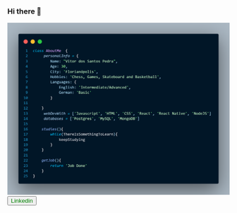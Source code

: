 ### Hi there 👋
<img src="./AboutMe.png" alt="about me code in javascript"/>
<a href="https://www.linkedin.com/in/vitor-santos-pedra-179a831bb/"><button style="color:green">Linkedin</button></a>
